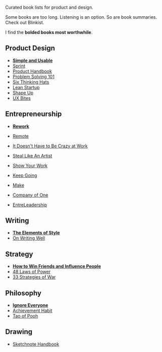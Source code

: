 Curated book lists for product and design.

Some books are too long. Listening is an option. So are book summaries. Check out Blinkist.

I find the **bolded books most worthwhile**.

## Product Design
- [**Simple and Usable**](http://www.simpleandusable.com/)
- [Sprint](https://www.thesprintbook.com/)
- [Product Handbook](https://www.productschool.com/product-management-book/)
- [Problem Solving 101](https://www.academia.edu/38192915/Problem_Solving_101_A_Simple_B_Ken_Watanabe_pdf)
- [Six Thinking Hats](https://www.amazon.com/Six-Thinking-Hats-Edward-Bono/dp/0316178314)
- [Lean Startup](http://theleanstartup.com/book)
- [Shape Up](https://basecamp.com/shapeup)
- [UX Bites](https://uxbites.co/)

## Entrepreneurship
- [**Rework**](https://basecamp.com/books/rework)
- [Remote](https://basecamp.com/books/remote)
- [It Doesn't Have to Be Crazy at Work](https://basecamp.com/books/calm)

- [Steal Like An Artist](https://austinkleon.com/steal/)
- [Show Your Work](https://austinkleon.com/show-your-work/)
- [Keep Going](https://austinkleon.com/keepgoing/)
- [Make](https://makebook.io/)
- [Company of One](https://ofone.co/)
- [EntreLeadership](https://www.entreleadership.com/store/product/entreleadership-book-by-dave-ramsey)

## Writing
- [**The Elements of Style**](https://en.wikipedia.org/wiki/The_Elements_of_Style)
- [On Writing Well](https://archive.org/details/OnWritingWell)

## Strategy
- [**How to Win Friends and Influence People**](https://en.wikipedia.org/wiki/How_to_Win_Friends_and_Influence_People)
- [48 Laws of Power](https://en.wikipedia.org/wiki/The_48_Laws_of_Power)
- [33 Strategies of War](https://en.wikipedia.org/wiki/The_33_Strategies_of_War)

## Philosophy
- [**Ignore Everyone**](https://www.amazon.com/Ignore-Everybody-Other-Keys-Creativity/dp/159184259X)
- [Achievement Habit](http://achievementhabit.com/)
- [Tao of Pooh](https://en.wikipedia.org/wiki/The_Tao_of_Pooh)

## Drawing
- [Sketchnote Handbook](https://rohdesign.com/handbook/)
